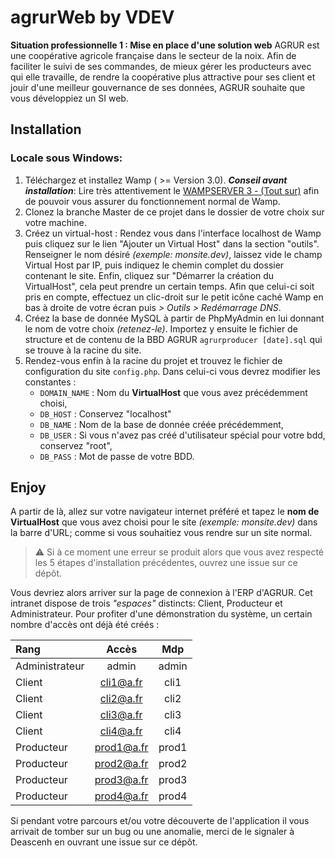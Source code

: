 # agrurWeb by VDEV
**Situation professionnelle 1 : Mise en place d'une solution web**
AGRUR est une coopérative agricole française dans le secteur de la noix.
Afin de faciliter le suivi de ses commandes, de mieux gérer les producteurs avec qui elle travaille, de rendre la coopérative plus attractive pour ses client et jouir d'une meilleur gouvernance de ses données, AGRUR souhaite que vous développiez un SI web.

## Installation
### Locale sous Windows:
1. Téléchargez et installez Wamp ( >= Version 3.0).
**_Conseil avant installation_**: Lire très attentivement le [WAMPSERVER 3 - (Tout sur)](http://forum.wampserver.com/read.php?1,137154) afin de pouvoir vous assurer du fonctionnement normal de Wamp.
2. Clonez la branche Master de ce projet dans le dossier de votre choix sur votre machine.
3. Créez un virtual-host :
Rendez vous dans l'interface localhost de Wamp puis cliquez sur le lien "Ajouter un Virtual Host" dans la section "outils". Renseigner le nom désiré *(exemple: monsite.dev)*, laissez vide le champ Virtual Host par IP, puis indiquez le chemin complet du dossier contenant le site. Enfin, cliquez sur "Démarrer la création du VirtualHost", cela peut prendre un certain temps.
Afin que celui-ci soit pris en compte, effectuez un clic-droit sur le petit icône caché Wamp en bas à droite de votre écran puis *> Outils > Redémarrage DNS*.
4. Créez la base de donnée MySQL à partir de PhpMyAdmin en lui donnant le nom de votre choix *(retenez-le)*. Importez y ensuite le fichier de structure et de contenu de la BBD AGRUR ```agrurproducer [date].sql``` qui se trouve à la racine du site. 
5. Rendez-vous enfin à la racine du projet et trouvez le fichier de configuration du site ```config.php```. Dans celui-ci vous devrez modifier les constantes :
    - ```DOMAIN_NAME``` : Nom du **VirtualHost** que vous avez précédemment choisi,
    - ```DB_HOST``` : Conservez "localhost"
    - ```DB_NAME``` : Nom de la base de donnée créée précédemment,
    - ```DB_USER``` : Si vous n'avez pas créé d'utilisateur spécial pour votre bdd, conservez "root",
    - ```DB_PASS``` : Mot de passe de votre BDD.

## Enjoy
A partir de là, allez sur votre navigateur internet préféré et tapez le **nom de VirtualHost** que vous avez choisi pour le site *(exemple: monsite.dev)* dans la barre d'URL; comme si vous souhaitiez vous rendre sur un site normal.

> :warning: Si à ce moment une erreur se produit alors  que 
> vous avez respecté les 5 étapes d'installation précédentes,
> ouvrez une issue sur ce dépôt.

Vous devriez alors arriver sur la page de connexion à l'ERP d'AGRUR. Cet intranet dispose de trois *"espaces"* distincts: Client, Producteur et Administrateur.
Pour profiter d'une démonstration du système, un certain nombre d'accès ont déjà été créés :

| Rang | Accès | Mdp |
| :--- | :---: | :---: |
| Administrateur | admin | admin |
| Client | cli1@a.fr | cli1 |
| Client | cli2@a.fr | cli2 |
| Client | cli3@a.fr | cli3 |
| Client | cli4@a.fr | cli4 |
| Producteur | prod1@a.fr | prod1 |
| Producteur | prod2@a.fr | prod2 |
| Producteur | prod3@a.fr | prod3 |
| Producteur | prod4@a.fr | prod4 |

Si pendant votre parcours et/ou votre découverte de l'application il vous arrivait de tomber sur un bug ou une anomalie, merci de le signaler à Deascenh en ouvrant une issue sur ce dépôt.